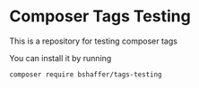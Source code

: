 # Composer Tags Testing

This is a repository for testing composer tags

You can install it by running

```
composer require bshaffer/tags-testing
```
